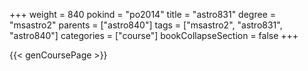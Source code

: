 +++
weight = 840
pokind = "po2014"
title = "astro831"
degree = "msastro2"
parents = ["astro840"]
tags = ["msastro2", "astro831", "astro840"]
categories = ["course"]
bookCollapseSection = false
+++

{{< genCoursePage >}}
